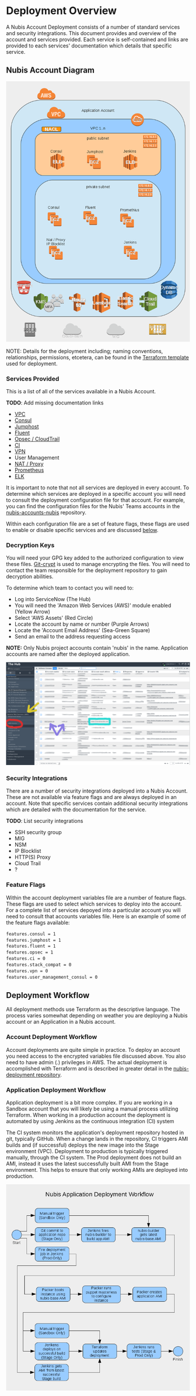 ﻿

# Deployment Overview

A Nubis Account Deployment consists of a number of standard services and
security integrations. This document provides and overview of the account and
services provided. Each service is self-contained and links are provided to each
services' documentation which details that specific service.

## Nubis Account Diagram

![Nubis Account Diagram](media/Nubis_Account_Diagram.png "Nubis Account Diagram")

NOTE: Details for the deployment including; naming conventions, relationships,
permissions, etcetera, can be found in the [Terraform template](https://github.com/nubisproject/nubis-deploy/blob/master/main.tf)
used for deployment.

### Services Provided

This is a list of all of the services available in a Nubis Account.

**TODO**: Add missing documentation links

* [VPC](https://github.com/nubisproject/nubis-deploy/blob/master/README.md#vpc-deployment)
* [Consul](https://github.com/nubisproject/nubis-consul/blob/master/README.md#consul-deployment)
* [Jumphost](https://github.com/nubisproject/nubis-jumphost/blob/master/README.md#jumphost-deployment)
* [Fluent](https://github.com/nubisproject/nubis-fluent-collector/blob/master/README.md#fluent-deployment)
* [Opsec / CloudTrail](https://github.com/nubisproject/nubis-deploy/blob/master/README.md#opsec-deployment)
* [CI](https://github.com/nubisproject/nubis-ci/blob/master/README.md#ci-deployment)
* [VPN](https://github.com/nubisproject/nubis-deploy/blob/master/README.md#vpc-deployment)
* User Management
* [NAT / Proxy](https://github.com/nubisproject/nubis-nat/blob/master/README.md#nat-deployment)
* [Prometheus](https://github.com/nubisproject/nubis-prometheus/blob/master/README.md#prometheus-deployment)
* [ELK](https://github.com/nubisproject/nubis-fluent-collector/blob/master/README.md#deployment-notes)

It is important to note that not all services are deployed in every account. To
determine which services are deployed in a specific account you will need to
consult the deployment configuration file for that account. For example, you can
find the configuration files for the Nubis' Teams accounts in the
[nubis-accounts-nubis](https://github.com/nubisproject/nubis-accounts-nubis) repository.

Within each configuration file are a set of feature flags, these flags are used
to enable or disable specific services and are discussed [below](#feature-flags).

### Decryption Keys

You will need your GPG key added to the authorized configuration to view these
files.  [Git-crypt](https://github.com/AGWA/git-crypt) is used to manage encrypting
the files. You will need to contact the team responsible for the deployment
repository to gain decryption abilities.

To determine which team to contact you will need to:

* Log into ServiceNow (The Hub)
* You will need the 'Amazon Web Services (AWS)' module enabled (Yellow Arrow)
* Select 'AWS Assets' (Red Circle)
* Locate the account by name or number (Purple Arrows)
* Locate the 'Account Email Address' (Sea-Green Square)
* Send an email to the address requesting access

**NOTE:** Only Nubis project accounts contain 'nubis' in the name. Application
accounts are named after the deployed application.

![Service Now Screenshot](media/Service_Now_Screenshot.png "Service Now Screenshot")

### Security Integrations

There are a number of security integrations deployed into a Nubis Account. These
are not available via feature flags and are always deployed in an account. Note
that specific services contain additional security integrations which are
detailed with the documentation for the service.

**TODO**: List security integrations

* SSH security group
* MIG
* NSM
* IP Blocklist
* HTTP(S) Proxy
* Cloud Trail
* ?

### Feature Flags

Within the account deployment variables file are a number of feature flags.
These flags are used to select which services to deploy into the account. For a
complete list of services depoyed into a particular account you will need to
consult that accounts variables file. Here is an example of some of the feature
flags available:

```bash
features.consul = 1
features.jumphost = 1
features.fluent = 1
features.opsec = 1
features.ci = 0
features.stack_compat = 0
features.vpn = 0
features.user_management_consul = 0
```

## Deployment Workflow

All deployment methods use Terraform as the descriptive language. The process
varies somewhat depending on weather you are deploying a Nubis account or an
Application in a Nubis account.

### Account Deployment Workflow

Account deployments are quite simple in practice. To deploy an account you need
access to the encrypted variables file discussed above. You also need to have
admin (*.*) privileges in AWS. The actual deployment is accomplished with
Terraform and is described in greater detail in the
[nubis-deployment repository](https://github.com/nubisproject/nubis-deploy/blob/master/README.md).

### Application Deployment Workflow

Application deployment is a bit more complex. If you are working in a Sandbox
account that you will likely be using a manual process utilizing Terraform. When
working in a production account the deployment is automated by using Jenkins as
the continuous integration (CI) system

The CI system monitors the application's deployment repository hosted in git,
typically GitHub. When a change lands in the repository, CI triggers AMI builds
and (if successful) deploys the new image into the Stage environment (VPC).
Deployment to production is typically triggered manually, through the CI system.
The Prod deployment does not build an AMI, instead it uses the latest
successfully built AMI from the Stage environment. This helps to ensure that
only working AMIs are deployed into production.

![Application Deployment Workflow](media/Application_Deployment_Workflow.png "Flow")
